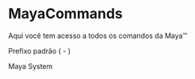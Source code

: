 # MayaCommands

Aqui você tem acesso a todos os comandos da Maya™

Prefixo padrão ( - )

Maya System
